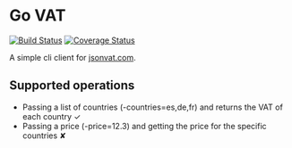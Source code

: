 # Go VAT
[![Build Status](https://travis-ci.org/xocasdashdash/govat.svg?branch=master)](https://travis-ci.org/xocasdashdash/govat)
[![Coverage Status](https://coveralls.io/repos/github/xocasdashdash/govat/badge.svg?branch=master)](https://coveralls.io/github/xocasdashdash/govat?branch=master)


A simple cli client for [jsonvat.com](http://jsonvat.com/).
## Supported operations
- Passing a list of countries (-countries=es,de,fr) and returns the VAT of each country  ✓
- Passing a price (-price=12.3) and getting the price for the specific countries ✘